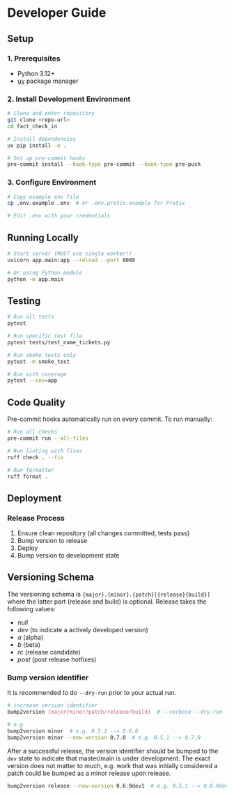 # Developer Guide

## Setup

### 1. Prerequisites
- Python 3.12+
- [uv](https://github.com/astral-sh/uv) package manager

### 2. Install Development Environment
```bash
# Clone and enter repository
git clone <repo-url>
cd fact_check_in

# Install dependencies
uv pip install -e .

# Set up pre-commit hooks
pre-commit install --hook-type pre-commit --hook-type pre-push
```

### 3. Configure Environment
```bash
# Copy example env file
cp .env.example .env  # or .env.pretix.example for Pretix

# Edit .env with your credentials
```

## Running Locally

```bash
# Start server (MUST use single worker!)
uvicorn app.main:app --reload --port 8080

# Or using Python module
python -m app.main
```

## Testing

```bash
# Run all tests
pytest

# Run specific test file
pytest tests/test_name_tickets.py

# Run smoke tests only
pytest -m smoke_test

# Run with coverage
pytest --cov=app
```

## Code Quality

Pre-commit hooks automatically run on every commit. To run manually:

```bash
# Run all checks
pre-commit run --all-files

# Run linting with fixes
ruff check . --fix

# Run formatter
ruff format .
```

## Deployment

### Release Process
1. Ensure clean repository (all changes committed, tests pass)
2. Bump version to release
3. Deploy
4. Bump version to development state

## Versioning Schema
The versioning schema is `{major}.{minor}.{patch}[{release}{build}]` where the
latter part (release and build) is optional.
Release takes the following values:
- _null_
- _dev_ (to indicate a actively developed version)
- _a_ (alpha)
- _b_ (beta)
- _rc_ (release candidate)
- _post_ (post release hotfixes)

### Bump version identifier
It is recommended to do `--dry-run` prior to your actual run.
```bash
# increase version identifier
bump2version [major/minor/patch/release/build]  # --verbose --dry-run

# e.g.
bump2version minor  # e.g. 0.5.1 --> 0.6.0
bump2version minor --new-version 0.7.0  # e.g. 0.5.1 --> 0.7.0
```
After a successful release, the version identifier should be bumped to the `dev` state to indicate
that master/main is under development. The exact version does not matter to much, e.g. work that was
initially considered a patch could be bumped as a minor release upon release.
```bash
bump2version release --new-version 0.6.0dev1  # e.g. 0.5.1 --> 0.6.0dev1
```
